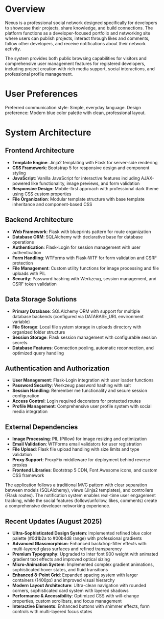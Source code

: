 # Overview

Nexus is a professional social network designed specifically for developers to showcase their projects, share knowledge, and build connections. The platform functions as a developer-focused portfolio and networking site where users can publish projects, interact through likes and comments, follow other developers, and receive notifications about their network activity.

The system provides both public browsing capabilities for visitors and comprehensive user management features for registered developers, including project creation with rich media support, social interactions, and professional profile management.

# User Preferences

Preferred communication style: Simple, everyday language.
Design preference: Modern blue color palette with clean, professional layout.

# System Architecture

## Frontend Architecture
- **Template Engine**: Jinja2 templating with Flask for server-side rendering
- **CSS Framework**: Bootstrap 5 for responsive design and component styling
- **JavaScript**: Vanilla JavaScript for interactive features including AJAX-powered like functionality, image previews, and form validation
- **Responsive Design**: Mobile-first approach with professional dark theme using CSS custom properties
- **File Organization**: Modular template structure with base template inheritance and component-based CSS

## Backend Architecture
- **Web Framework**: Flask with blueprints pattern for route organization
- **Database ORM**: SQLAlchemy with declarative base for database operations
- **Authentication**: Flask-Login for session management with user authentication
- **Form Handling**: WTForms with Flask-WTF for form validation and CSRF protection
- **File Management**: Custom utility functions for image processing and file uploads with PIL
- **Security**: Password hashing with Werkzeug, session management, and CSRF token validation

## Data Storage Solutions
- **Primary Database**: SQLAlchemy ORM with support for multiple database backends (configured via DATABASE_URL environment variable)
- **File Storage**: Local file system storage in uploads directory with organized folder structure
- **Session Storage**: Flask session management with configurable session secrets
- **Database Features**: Connection pooling, automatic reconnection, and optimized query handling

## Authentication and Authorization
- **User Management**: Flask-Login integration with user loader functions
- **Password Security**: Werkzeug password hashing with salt
- **Session Handling**: Remember me functionality and secure session configuration
- **Access Control**: Login required decorators for protected routes
- **Profile Management**: Comprehensive user profile system with social media integration

## External Dependencies
- **Image Processing**: PIL (Pillow) for image resizing and optimization
- **Email Validation**: WTForms email validators for user registration
- **File Upload**: Flask file upload handling with size limits and type validation
- **Proxy Support**: ProxyFix middleware for deployment behind reverse proxies
- **Frontend Libraries**: Bootstrap 5 CDN, Font Awesome icons, and custom CSS framework

The application follows a traditional MVC pattern with clear separation between models (SQLAlchemy), views (Jinja2 templates), and controllers (Flask routes). The notification system enables real-time user engagement tracking, while the social features (follow/unfollow, likes, comments) create a comprehensive developer networking experience.

## Recent Updates (August 2025)

- **Ultra-Sophisticated Design System**: Implemented refined blue color palette (#0d1b2a to #00b4d8 range) with professional gradients
- **Advanced Glassmorphism**: Enhanced backdrop-filter effects with multi-layered glass surfaces and refined transparency
- **Premium Typography**: Upgraded to Inter font 900 weight with animated gradient text effects and improved optical sizing
- **Micro-Animation System**: Implemented complex gradient animations, sophisticated hover states, and fluid transitions
- **Enhanced 8-Point Grid**: Expanded spacing system with larger containers (1400px) and improved visual hierarchy
- **Modern Layout Architecture**: Ultra-clean navigation with rounded corners, sophisticated card system with layered shadows
- **Performance & Accessibility**: Optimized CSS with will-change properties, custom scrollbars, and focus management
- **Interactive Elements**: Enhanced buttons with shimmer effects, form controls with multi-layered focus states